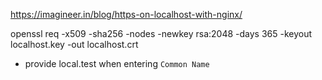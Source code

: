 https://imagineer.in/blog/https-on-localhost-with-nginx/

openssl req -x509 -sha256 -nodes -newkey rsa:2048 -days 365 -keyout localhost.key -out localhost.crt

* provide local.test when entering ``Common Name``
